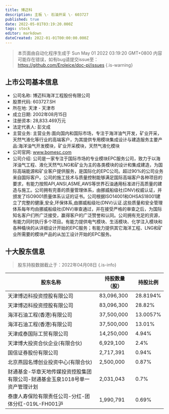 ```yaml
---
title: 博迈科
description: 主板 \- 石油开采 \- 603727
published: true
date: 2022-05-01T03:19:20.000Z
tags: stock
editor: markdown
dateCreated: 2022-01-01T00:00:00.000Z
---
```


> 本页面由自动化程序生成于 Sun May 01 2022 03:19:20 GMT+0800
> 内容可能存在错误，如有bug请提交issue至：https://github.com/Eroleice/doc-pi/issues
{.is-warning}

## 上市公司基本信息
- 公司名称: 博迈科海洋工程股份有限公司
- 股票代码: 603727.SH
- 所在地: 天津 - 天津市
- 成立日期: 2002年08月15日
- 注册资本: 28,833.469万元
- 法定代表人: 彭文成
- 主营业务: 主营业务:面向国内和国际市场，专注于海洋油气开发，矿业开采，天然气液化等行业的高端客户，为其提供专用模块集成设计与建造服务主要产品:海洋油气开发模块，矿业开采模块，天然气液化模块
- 公司官网: www.bomesc.com
- 公司介绍: 公司是一家专注于国际市场的专业模块EPC服务公司，致力于以海洋油气工程、液化天然气LNG和矿业为主的各类模块的设计和集成建造，为国际高端能源和矿业客户提供服务，是国际化的EPC公司。超过90%的公司业务来自国际客户。公司的施工技术与质量控制能够满足国际高端客户各种项目的要求，有能力按照API,ANSI,ASME,AWS等世界石油通用标准进行高质量的建造与施工。公司拥有完善的质量管理体系，由挪威船级社(DNV)权威认证，并颁发了ISO9001质量体系认证的证书。公司根据ISO14001和OHSAS18001建立了完整的健康,安全,环保体系,由挪威船级社(DNV)认证.这些质量和安全管理体系每年均由挪威船级社(DNV)审查通过，并在接受严格的审查之后，为国际知名客户们所广泛接受，赢得客户的广泛赞誉和认同。公司拥有充足的资源，有能力同时执行多个项目。有能力提供电气模块、生活模块、化学注入模块和各种橇块的从详细设计开始的EPC服务；有能力提供其它海洋工程、LNG和矿业所需要的模块产品的从加工设计开始的EPC服务。


## 十大股东信息
> 股东持股数据截止于：2022年04月08日
{.is-info}

| 股东名称 | 持股数量（股） | 持股比例 |
| --- | --- | --- |
| 天津博迈科投资控股有限公司 | 83,096,300 | 28.8194% |
| 天津博迈科投资控股有限公司 | 83,096,300 | 28.82% |
| 海洋石油工程(香港)有限公司 | 37,500,000 | 13.0057% |
| 海洋石油工程(香港)有限公司 | 37,500,000 | 13.01% |
| 天津成泰国际工贸有限公司 | 14,250,000 | 4.94% |
| 天津博大投资合伙企业(有限合伙) | 6,929,100 | 2.4% |
| 国信证券股份有限公司 | 2,717,391 | 0.94% |
| 北京燕园名博创业投资中心(有限合伙) | 2,500,000 | 0.87% |
| 财通基金-华章天地传媒投资控股集团有限公司-财通基金玉泉1018号单一资产管理计划 | 2,031,043 | 0.7% |
| 泰康人寿保险有限责任公司-分红-团体分红-019L-FH001沪 | 1,990,791 | 0.69% |




